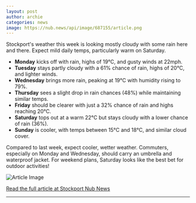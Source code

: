 ```yaml
---
layout: post
author: archie
categories: news
image: https://nub.news/api/image/687155/article.png
---
```

Stockport's weather this week is looking mostly cloudy with some rain here and there. Expect mild daily temps, particularly warm on Saturday. 

- **Monday** kicks off with rain, highs of 19°C, and gusty winds at 22mph.
- **Tuesday** stays partly cloudy with a 61% chance of rain, highs of 20°C, and lighter winds.
- **Wednesday** brings more rain, peaking at 19°C with humidity rising to 79%.
- **Thursday** sees a slight drop in rain chances (48%) while maintaining similar temps.
- **Friday** should be clearer with just a 32% chance of rain and highs reaching 20°C.
- **Saturday** tops out at a warm 22°C but stays cloudy with a lower chance of rain (36%).
- **Sunday** is cooler, with temps between 15°C and 18°C, and similar cloud cover.

Compared to last week, expect cooler, wetter weather. Commuters, especially on Monday and Wednesday, should carry an umbrella and waterproof jacket. For weekend plans, Saturday looks like the best bet for outdoor activities!

![Article Image](https://nub.news/api/image/687155/article.png)

[Read the full article at Stockport Nub News](https://stockport.nub.news/news/weather-news/weather-forecast-for-this-week-in-stockport-1-sep-to-7-sep-270457)

---
